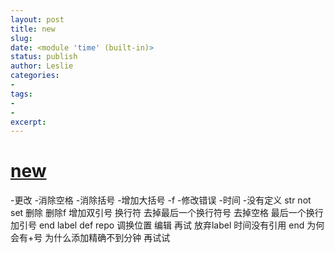 ```yaml
---
layout: post
title: new
slug:
date: <module 'time' (built-in)>
status: publish
author: Leslie
categories:
-
tags:
-
-
excerpt:
---
```


# [new](https://github.com/lesnolie/Marverick/issues/1)

-更改
-消除空格
-消除括号
-增加大括号
-f
-修改错误
-时间
-没有定义
str not set
删除
删除f
增加双引号
换行符
去掉最后一个换行符号
去掉空格
最后一个换行加引号
end
label
def repo
调换位置
编辑
再试
放弃label
时间没有引用
end
为何会有+号
为什么添加精确不到分钟
再试试